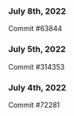 ### July 8th, 2022

Commit #63844

### July 5th, 2022

Commit #314353


### July 4th, 2022

Commit #72281
